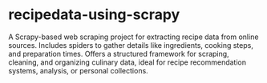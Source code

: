 # recipedata-using-scrapy
A Scrapy-based web scraping project for extracting recipe data from online sources. Includes spiders to gather details like ingredients, cooking steps, and preparation times. Offers a structured framework for scraping, cleaning, and organizing culinary data, ideal for recipe recommendation systems, analysis, or personal collections.
